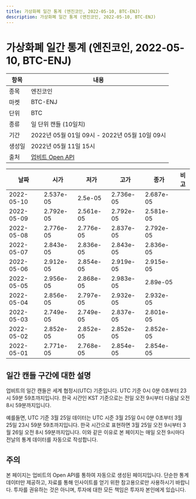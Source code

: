 ```yaml
---
title: 가상화폐 일간 통계 (엔진코인, 2022-05-10, BTC-ENJ)
description: 가상화폐 일간 통계 (엔진코인, 2022-05-10, BTC-ENJ)
---
```



가상화폐 일간 통계 (엔진코인, 2022-05-10, BTC-ENJ)
===

|항목|내용|
|--|--|
|종목|엔진코인|
|마켓|BTC-ENJ|
|단위|BTC|
|종류|일 단위 캔들 (10일치)|
|기간|2022년 05월 01일 09시 - 2022년 05월 10일 09시|
|생성일|2022년 05월 11일 15시|
|출처|[업비트 Open API](https://docs.upbit.com)|


|날짜|시가|저가|고가|종가|비고|
|--|--|--|--|--|--|
|2022-05-10|2.537e-05|2.5e-05|2.736e-05|2.687e-05|    |
|2022-05-09|2.792e-05|2.561e-05|2.792e-05|2.581e-05|    |
|2022-05-08|2.776e-05|2.776e-05|2.837e-05|2.792e-05|    |
|2022-05-07|2.843e-05|2.836e-05|2.843e-05|2.836e-05|    |
|2022-05-06|2.912e-05|2.854e-05|2.919e-05|2.915e-05|    |
|2022-05-05|2.956e-05|2.868e-05|2.983e-05|2.89e-05|    |
|2022-05-04|2.856e-05|2.797e-05|2.932e-05|2.932e-05|    |
|2022-05-03|2.749e-05|2.749e-05|2.837e-05|2.801e-05|    |
|2022-05-02|2.852e-05|2.852e-05|2.852e-05|2.852e-05|    |
|2022-05-01|2.771e-05|2.768e-05|2.854e-05|2.854e-05|    |


일간 캔들 구간에 대한 설명
---


업비트의 일간 캔들은 세계 협정시(UTC) 기준입니다. 
UTC 기준 0시 0분 0초부터 23시 59분 59초까지입니다. 
한국 시간인 KST 기준으로는 전일 오전 9시부터 다음날 오전 8시 59분까지입니다. 


예를들면, UTC 기준 3월 25일 데이터는 UTC 시준 3월 25일 0시 0분 0초부터 3월 25일 23시 59분 59초까지입니다. 
한국 시간으로 표현하면 3월 25일 오전 9시부터 3월 26일 오전 8시 59분까지입니다. 
이와 같은 이유로 본 페이지는 매일 오전 9시마다 전날의 통계 데이터를 자동으로 작성합니다. 


주의
---


본 페이지는 업비트의 Open API를 통하여 자동으로 생성된 페이지입니다. 
단순한 통계 데이터만 제공하고, 자료를 통해 인사이트를 얻기 위한 참고용으로만 사용하시기 바랍니다. 
투자를 권유하는 것은 아니며, 투자에 대한 모든 책임은 투자자 본인에게 있습니다. 
